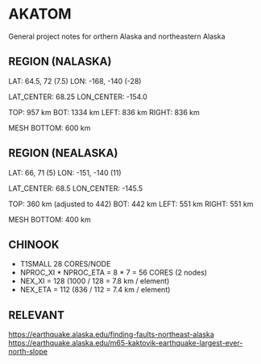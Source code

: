 # AKATOM 
General project notes for orthern Alaska and northeastern Alaska

## REGION (NALASKA)
LAT: 64.5, 72 (7.5)
LON: -168, -140 (-28)

LAT_CENTER: 68.25
LON_CENTER: -154.0

TOP: 957 km
BOT: 1334 km
LEFT: 836 km
RIGHT: 836 km

MESH BOTTOM: 600 km

## REGION (NEALASKA)
LAT: 66, 71 (5)
LON: -151, -140 (11)

LAT_CENTER: 68.5 
LON_CENTER: -145.5

TOP: 360 km (adjusted to 442)
BOT: 442 km
LEFT: 551 km
RIGHT: 551 km 

MESH BOTTOM: 400 km

## CHINOOK
- T1SMALL 28 CORES/NODE
- NPROC_XI * NPROC_ETA = 8 * 7 = 56 CORES (2 nodes)
- NEX_XI = 128 (1000 / 128 = 7.8 km / element)
- NEX_ETA = 112 (836 / 112 = 7.4 km / element)

## RELEVANT
https://earthquake.alaska.edu/finding-faults-northeast-alaska
https://earthquake.alaska.edu/m65-kaktovik-earthquake-largest-ever-north-slope
